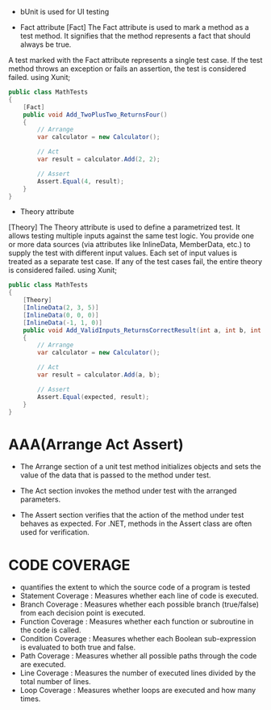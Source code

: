 - bUnit is used for UI testing

- Fact attribute
[Fact]
The Fact attribute is used to mark a method as a test method. It signifies that the method represents a fact that should always be true.

A test marked with the Fact attribute represents a single test case.
If the test method throws an exception or fails an assertion, the test is considered failed.
using Xunit;
```c#
public class MathTests
{
    [Fact]
    public void Add_TwoPlusTwo_ReturnsFour()
    {
        // Arrange
        var calculator = new Calculator();

        // Act
        var result = calculator.Add(2, 2);

        // Assert
        Assert.Equal(4, result);
    }
}
```

- Theory attribute

[Theory]
The Theory attribute is used to define a parametrized test. It allows testing multiple inputs against the same test logic.
You provide one or more data sources (via attributes like InlineData, MemberData, etc.) to supply the test with different input values.
Each set of input values is treated as a separate test case.
If any of the test cases fail, the entire theory is considered failed.
using Xunit;

```c#
public class MathTests
{
    [Theory]
    [InlineData(2, 3, 5)]
    [InlineData(0, 0, 0)]
    [InlineData(-1, 1, 0)]
    public void Add_ValidInputs_ReturnsCorrectResult(int a, int b, int expected)
    {
        // Arrange
        var calculator = new Calculator();

        // Act
        var result = calculator.Add(a, b);

        // Assert
        Assert.Equal(expected, result);
    }
}
```


# AAA(Arrange Act Assert)

- The Arrange section of a unit test method initializes objects and sets the value of the data that is passed to the method under test.

- The Act section invokes the method under test with the arranged parameters.

- The Assert section verifies that the action of the method under test behaves as expected. For .NET, methods in the Assert class are often used for verification.



# CODE COVERAGE

- quantifies the extent to which the source code of a program is tested
- Statement Coverage : Measures whether each line of code is executed.
- Branch Coverage : Measures whether each possible branch (true/false) from each decision point is executed.
- Function Coverage : Measures whether each function or subroutine in the code is called.
- Condition Coverage : Measures whether each Boolean sub-expression is evaluated to both true and false.
- Path Coverage : Measures whether all possible paths through the code are executed.
- Line Coverage : Measures the number of executed lines divided by the total number of lines.
- Loop Coverage : Measures whether loops are executed and how many times.



